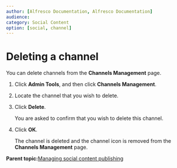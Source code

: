 ```yaml
---
author: [Alfresco Documentation, Alfresco Documentation]
audience: 
category: Social Content
option: [social, channel]
---
```


# Deleting a channel

You can delete channels from the **Channels Management** page.

1.  Click **Admin Tools**, and then click **Channels Management**.

2.  Locate the channel that you wish to delete.

3.  Click **Delete**.

    You are asked to confirm that you wish to delete this channel.

4.  Click **OK**.

    The channel is deleted and the channel icon is removed from the **Channels Management** page.


**Parent topic:**[Managing social content publishing](../concepts/admintools-channelsman-intro.md)

